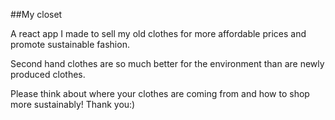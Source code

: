 ##My closet 

A react app I made to sell my old clothes for more affordable prices and promote sustainable fashion. 

Second hand clothes are so much better for the environment than are newly produced clothes. 

Please think about where your clothes are coming from and how to shop more sustainably! Thank you:)